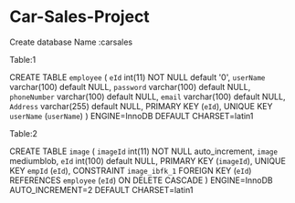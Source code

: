 # Car-Sales-Project

Create database Name :carsales

Table:1

CREATE TABLE `employee` (
`eId` int(11) NOT NULL default '0',
`userName` varchar(100) default NULL,
`password` varchar(100) default NULL,
`phoneNumber` varchar(100) default NULL,
`email` varchar(100) default NULL,
`Address` varchar(255) default NULL,
PRIMARY KEY  (`eId`),
UNIQUE KEY `userName` (`userName`)
) ENGINE=InnoDB DEFAULT CHARSET=latin1

Table:2

CREATE TABLE `image` (
`imageId` int(11) NOT NULL auto_increment,
`image` mediumblob,
`eId` int(100) default NULL,
PRIMARY KEY  (`imageId`),
UNIQUE KEY `empId` (`eId`),
CONSTRAINT `image_ibfk_1` FOREIGN KEY (`eId`) REFERENCES `employee` (`eId`) ON DELETE CASCADE
) ENGINE=InnoDB AUTO_INCREMENT=2 DEFAULT CHARSET=latin1